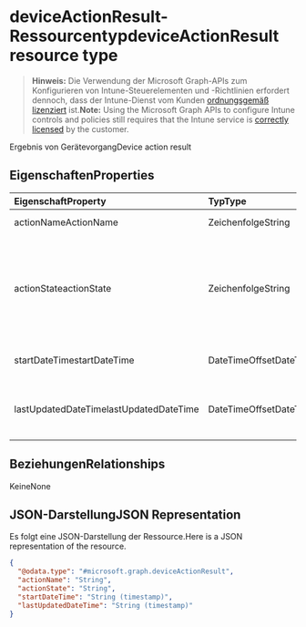 # <a name="deviceactionresult-resource-type"></a><span data-ttu-id="10b0b-101">deviceActionResult-Ressourcentyp</span><span class="sxs-lookup"><span data-stu-id="10b0b-101">deviceActionResult resource type</span></span>

> <span data-ttu-id="10b0b-102">**Hinweis:** Die Verwendung der Microsoft Graph-APIs zum Konfigurieren von Intune-Steuerelementen und -Richtlinien erfordert dennoch, dass der Intune-Dienst vom Kunden [ordnungsgemäß lizenziert](https://go.microsoft.com/fwlink/?linkid=839381) ist.</span><span class="sxs-lookup"><span data-stu-id="10b0b-102">**Note:** Using the Microsoft Graph APIs to configure Intune controls and policies still requires that the Intune service is [correctly licensed](https://go.microsoft.com/fwlink/?linkid=839381) by the customer.</span></span>

<span data-ttu-id="10b0b-103">Ergebnis von Gerätevorgang</span><span class="sxs-lookup"><span data-stu-id="10b0b-103">Device action result</span></span>
## <a name="properties"></a><span data-ttu-id="10b0b-104">Eigenschaften</span><span class="sxs-lookup"><span data-stu-id="10b0b-104">Properties</span></span>
|<span data-ttu-id="10b0b-105">Eigenschaft</span><span class="sxs-lookup"><span data-stu-id="10b0b-105">Property</span></span>|<span data-ttu-id="10b0b-106">Typ</span><span class="sxs-lookup"><span data-stu-id="10b0b-106">Type</span></span>|<span data-ttu-id="10b0b-107">Beschreibung</span><span class="sxs-lookup"><span data-stu-id="10b0b-107">Description</span></span>|
|:---|:---|:---|
|<span data-ttu-id="10b0b-108">actionName</span><span class="sxs-lookup"><span data-stu-id="10b0b-108">ActionName</span></span>|<span data-ttu-id="10b0b-109">Zeichenfolge</span><span class="sxs-lookup"><span data-stu-id="10b0b-109">String</span></span>|<span data-ttu-id="10b0b-110">Name der Aktion</span><span class="sxs-lookup"><span data-stu-id="10b0b-110">Action name</span></span>|
|<span data-ttu-id="10b0b-111">actionState</span><span class="sxs-lookup"><span data-stu-id="10b0b-111">actionState</span></span>|<span data-ttu-id="10b0b-112">Zeichenfolge</span><span class="sxs-lookup"><span data-stu-id="10b0b-112">String</span></span>|<span data-ttu-id="10b0b-113">Status der Aktion; mögliche Werte sind: `none`, `pending`, `canceled`, `active`, `done`, `failed`, `notSupported`.</span><span class="sxs-lookup"><span data-stu-id="10b0b-113">State of the action Possible values are: `none`, `pending`, `canceled`, `active`, `done`, `failed`, `notSupported`.</span></span>|
|<span data-ttu-id="10b0b-114">startDateTime</span><span class="sxs-lookup"><span data-stu-id="10b0b-114">startDateTime</span></span>|<span data-ttu-id="10b0b-115">DateTimeOffset</span><span class="sxs-lookup"><span data-stu-id="10b0b-115">DateTimeOffset</span></span>|<span data-ttu-id="10b0b-116">Zeitpunkt der Einleitung der Aktion</span><span class="sxs-lookup"><span data-stu-id="10b0b-116">Time the action was initiated</span></span>|
|<span data-ttu-id="10b0b-117">lastUpdatedDateTime</span><span class="sxs-lookup"><span data-stu-id="10b0b-117">lastUpdatedDateTime</span></span>|<span data-ttu-id="10b0b-118">DateTimeOffset</span><span class="sxs-lookup"><span data-stu-id="10b0b-118">DateTimeOffset</span></span>|<span data-ttu-id="10b0b-119">Zeitpunkt der letzten Aktualisierung des Aktionszustands</span><span class="sxs-lookup"><span data-stu-id="10b0b-119">Time the action state was last updated</span></span>|

## <a name="relationships"></a><span data-ttu-id="10b0b-120">Beziehungen</span><span class="sxs-lookup"><span data-stu-id="10b0b-120">Relationships</span></span>
<span data-ttu-id="10b0b-121">Keine</span><span class="sxs-lookup"><span data-stu-id="10b0b-121">None</span></span>
## <a name="json-representation"></a><span data-ttu-id="10b0b-122">JSON-Darstellung</span><span class="sxs-lookup"><span data-stu-id="10b0b-122">JSON Representation</span></span>
<span data-ttu-id="10b0b-123">Es folgt eine JSON-Darstellung der Ressource.</span><span class="sxs-lookup"><span data-stu-id="10b0b-123">Here is a JSON representation of the resource.</span></span>
<!-- {
  "blockType": "resource",
  "keyProperty": "id",
  "@odata.type": "microsoft.graph.deviceActionResult"
}
-->
``` json
{
  "@odata.type": "#microsoft.graph.deviceActionResult",
  "actionName": "String",
  "actionState": "String",
  "startDateTime": "String (timestamp)",
  "lastUpdatedDateTime": "String (timestamp)"
}
```



